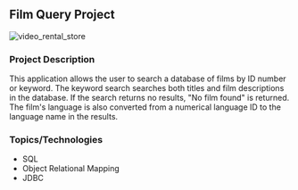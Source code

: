 ## Film Query Project
![video_rental_store](
        FilmQueryProject/videoRental.jpeg
      )
### Project Description
This application allows the user to search a database of films by ID number or
keyword.  The keyword search searches both titles and film descriptions in the
database.  If the search returns no results, "No film found" is returned. The
film's language is also converted from a numerical language ID to the language
name in the results.

### Topics/Technologies
* SQL
* Object Relational Mapping
* JDBC
